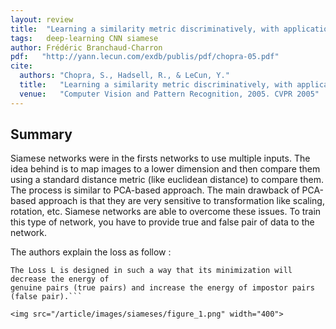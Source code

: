 ```yaml
---
layout: review
title:  "Learning a similarity metric discriminatively, with application to face verification"
tags:   deep-learning CNN siamese
author: Frédéric Branchaud-Charron
pdf:   "http://yann.lecun.com/exdb/publis/pdf/chopra-05.pdf"
cite:
  authors: "Chopra, S., Hadsell, R., & LeCun, Y."
  title:   "Learning a similarity metric discriminatively, with application to face verification"
  venue:   "Computer Vision and Pattern Recognition, 2005. CVPR 2005"
---
```


## Summary

Siamese networks were in the firsts networks to use multiple inputs. The idea behind is to map images to a lower dimension and then compare them using a standard distance metric (like euclidean distance) to compare them. The process is similar to PCA-based approach. The main drawback of PCA-based approach is that they are very sensitive to transformation like scaling, rotation, etc. Siamese networks are able to overcome these issues. To train this type of network, you have to provide true and false pair of data to the network.

The authors explain the loss as follow :
```
The Loss L is designed in such a way that its minimization will decrease the energy of
genuine pairs (true pairs) and increase the energy of impostor pairs (false pair).```

<img src="/article/images/siameses/figure_1.png" width="400">

